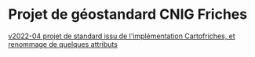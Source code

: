 # Projet de géostandard CNIG Friches

[v2022-04 projet de standard issu de l'implémentation Cartofriches, et renommage de quelques attributs](https://github.com/cnigfr/Friches/blob/main/standard/220324_Projet%20de%20Standard_CNIG_Friches_v2022-04_commentaires.pdf)




